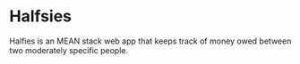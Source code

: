 # Halfsies
Halfies is an MEAN stack web app that keeps track of money owed between two moderately specific people.
